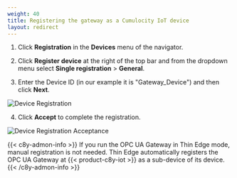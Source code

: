 ```yaml
---
weight: 40
title: Registering the gateway as a Cumulocity IoT device
layout: redirect
---
```


1. Click **Registration** in the **Devices** menu of the navigator.

2. Click **Register device** at the right of the top bar and from the dropdown menu select **Single registration** > **General**.

3. Enter the Device ID (in our example it is "Gateway_Device") and then click **Next**.

![Device Registration](/images/device-protocols/opcua/opcua-device-registration-gateway.png)

4. Click **Accept** to complete the registration.

![Device Registration Acceptance](/images/device-protocols/opcua/opcua-device-registration.png)

{{< c8y-admon-info >}}
If you run the OPC UA Gateway in Thin Edge mode, manual registration is not needed. Thin Edge automatically registers the OPC UA Gateway at {{< product-c8y-iot >}} as a sub-device of its device.
{{< /c8y-admon-info >}}